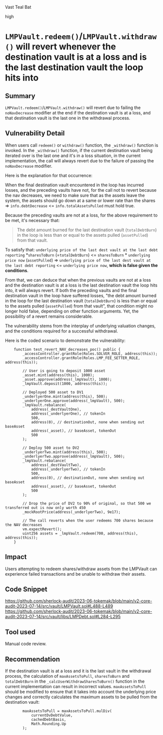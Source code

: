 Vast Teal Bat

high

# `LMPVault.redeem()`/`LMPVault.withdraw()` will revert whenever the destination vault is at a loss and is the last destination vault the loop hits into
## Summary

`LMPVault.redeem()`/`LMPVault.withdraw()` will revert due to failing the `noNavDecrease` modifier at the end if the destination vault is at a loss, and that destination vault is the last one in the withdrawal process.

## Vulnerability Detail

When users call `redeem()` or `withdraw()` function, the `_withdraw()` function is invoked. In the `_withdraw()` function, if the current destination vault being iterated over is the last one and it's in a loss situation, in the current implementation, the call will always revert due to the failure of passing the `noNavDecrease` modifier.

Here is the explanation for that occurrence:  

When the final destination vault encountered in the loop has incurred losses, and the preceding vaults have not, for the call not to revert because the nav decreases, we need to make sure that as the assets leave the system, the assets should go down at a same or lower rate than the shares => `info.debtDecrease` <= `info.totalAssetsPulled` must hold true. 

Because the preceding vaults are not at a loss, for the above requirement to be met, it's necessary that:

> The debt amount burned for the last destination vault  (`totalDebtBurn`) in the loop is less than or equal to the    assets pulled (`assetPulled`)  from that vault.

To satisfy that:  `underlying price of the last dest vault at the last debt reporting` *`sharesToBurn`  (=`totalDebtBurn`) <= `sharesToBurn` * `underlying price now` (`assetPulled`)  =>  `underlying price of the last dest vault at the last debt reporting` <= `underlying price now`, **which is false given the conditions**.

From that, we can deduce that when the previous vaults are not at a loss and the destination vault is at a loss is the last destination vault the loop hits into, it will always revert.
If both the preceding vaults and the final destination vault in the loop have suffered losses, "the debt amount burned in the loop  for the last destination vault  (`totalDebtBurn`) is less than or equal to the assets pulled (`assetPulled`)  from that vault", that condition might no longer hold false, depending on other function arguments. Yet, the possibility of a revert remains considerable.

The vulnerability stems from the interplay of underlying valuation changes, and the conditions required for a successful withdrawal.

Here is the coded scenario to demonstrate the vulnerability:

```solidity
    function test_revert_NAV_decreases_poc() public {
        _accessController.grantRole(Roles.SOLVER_ROLE, address(this));
        _accessController.grantRole(Roles.LMP_FEE_SETTER_ROLE, address(this));

        // User is going to deposit 1000 asset
        _asset.mint(address(this), 1000);
        _asset.approve(address(_lmpVault), 1000);
        _lmpVault.deposit(1000, address(this));

        // Deployed 500 asset to DV1
        _underlyerOne.mint(address(this), 500);
        _underlyerOne.approve(address(_lmpVault), 500);
        _lmpVault.rebalance(
            address(_destVaultOne),
            address(_underlyerOne), // tokenIn
            500,
            address(0), // destinationOut, none when sending out baseAsset
            address(_asset), // baseAsset, tokenOut
            500
        );

        // Deploy 500 asset to DV2
        _underlyerTwo.mint(address(this), 500);
        _underlyerTwo.approve(address(_lmpVault), 500);
        _lmpVault.rebalance(
            address(_destVaultTwo),
            address(_underlyerTwo), // tokenIn
            500,
            address(0), // destinationOut, none when sending out baseAsset
            address(_asset), // baseAsset, tokenOut
            500
        );

        // Drop the price of DV2 to 90% of original, so that 500 we transferred out is now only worth 450
        _mockRootPrice(address(_underlyerTwo), 9e17);

        // The call reverts when the user redeems 700 shares because the NAV decreases
        vm.expectRevert();
        uint256 assets = _lmpVault.redeem(700, address(this), address(this));
    }
```
## Impact

Users attempting to redeem shares/withdraw assets from the LMPVault can experience failed transactions and be unable to withdraw their assets. 

## Code Snippet

https://github.com/sherlock-audit/2023-06-tokemak/blob/main/v2-core-audit-2023-07-14/src/vault/LMPVault.sol#L488-L489
https://github.com/sherlock-audit/2023-06-tokemak/blob/main/v2-core-audit-2023-07-14/src/vault/libs/LMPDebt.sol#L284-L295

## Tool used

Manual code review.

## Recommendation

If the destination vault is at a loss and it is the last vault in the withdrawal process, the calculation of `maxAssetsToPull`, `sharesToBurn` and `totalDebtBurn` in the `_calcUserWithdrawSharesToBurn()` function in the current implementation can result in incorrect values. `maxAssetsToPull`  should be modified to ensure that it takes into account the underlying price changes and correctly calculates the maximum assets to be pulled from the destination vault:

```solidity
        maxAssetsToPull = maxAssetsToPull.mulDiv(
            currentDvDebtValue,
            cachedDebtBasis,
            Math.Rounding.Up
        );
```